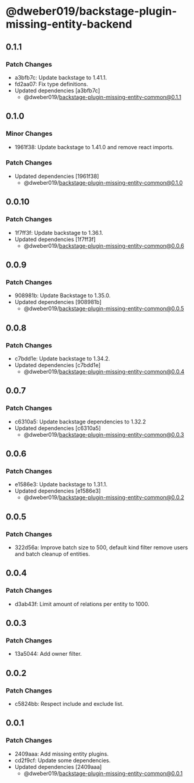 # @dweber019/backstage-plugin-missing-entity-backend

## 0.1.1

### Patch Changes

- a3bfb7c: Update backstage to 1.41.1.
- fd2aa07: Fix type definitions.
- Updated dependencies [a3bfb7c]
  - @dweber019/backstage-plugin-missing-entity-common@0.1.1

## 0.1.0

### Minor Changes

- 1961f38: Update backstage to 1.41.0 and remove react imports.

### Patch Changes

- Updated dependencies [1961f38]
  - @dweber019/backstage-plugin-missing-entity-common@0.1.0

## 0.0.10

### Patch Changes

- 1f7ff3f: Update backstage to 1.36.1.
- Updated dependencies [1f7ff3f]
  - @dweber019/backstage-plugin-missing-entity-common@0.0.6

## 0.0.9

### Patch Changes

- 908981b: Update Backstage to 1.35.0.
- Updated dependencies [908981b]
  - @dweber019/backstage-plugin-missing-entity-common@0.0.5

## 0.0.8

### Patch Changes

- c7bdd1e: Update backstage to 1.34.2.
- Updated dependencies [c7bdd1e]
  - @dweber019/backstage-plugin-missing-entity-common@0.0.4

## 0.0.7

### Patch Changes

- c6310a5: Update backstage dependencies to 1.32.2
- Updated dependencies [c6310a5]
  - @dweber019/backstage-plugin-missing-entity-common@0.0.3

## 0.0.6

### Patch Changes

- e1586e3: Update backstage to 1.31.1.
- Updated dependencies [e1586e3]
  - @dweber019/backstage-plugin-missing-entity-common@0.0.2

## 0.0.5

### Patch Changes

- 322d56a: Improve batch size to 500, default kind filter remove users and batch cleanup of entities.

## 0.0.4

### Patch Changes

- d3ab43f: Limit amount of relations per entity to 1000.

## 0.0.3

### Patch Changes

- 13a5044: Add owner filter.

## 0.0.2

### Patch Changes

- c5824bb: Respect include and exclude list.

## 0.0.1

### Patch Changes

- 2409aaa: Add missing entity plugins.
- cd2f9cf: Update some dependencies.
- Updated dependencies [2409aaa]
  - @dweber019/backstage-plugin-missing-entity-common@0.0.1
